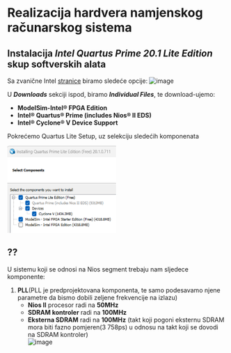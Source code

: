 # Realizacija hardvera namjenskog računarskog sistema

## Instalacija ***Intel Quartus Prime 20.1 Lite Edition*** skup softverskih alata

Sa zvanične Intel [stranice](https://www.intel.com/content/www/us/en/software-kit/661019/intel-quartus-prime-lite-edition-design-software-version-20-1-for-windows.html) biramo sledeće opcije:
![image](https://github.com/user-attachments/assets/e6c24e49-2b53-4a4e-9c9d-163d8fa6120c) </br>

U ***Downloads*** sekciji ispod, biramo ***Individual Files***, te download-ujemo: 
- **ModelSim-Intel® FPGA Edition**
- **Intel® Quartus® Prime (includes Nios® II EDS)**
- **Intel® Cyclone® V Device Support**

Pokrećemo Quartus Lite Setup, uz selekciju sledećih komponenata
<p align="left">
  <img src="/image/select.png" alt="Alt text" width="250" height="200"/>
</p>

## ??
U sistemu koji se odnosi na Nios segment trebaju nam sljedece komponente:
1. **PLL**(PLL je predprojektovana komponenta, te samo podesavamo njene parametre da bismo dobili zeljene frekvencije na izlazu)</br>
   - **Nios II** procesor radi na **50MHz**</br>
   - **SDRAM kontroler** radi na **100MHz**</br>
   - **Eksterna SDRAM** radi na **100MHz** (takt koji pogoni eksternu SDRAM mora biti fazno pomjeren(3 758ps) u odnosu na takt koji se dovodi na SDRAM kontroler)</br>
  ![image](https://github.com/user-attachments/assets/613fc694-d69d-4fc8-825f-89e8ffc72b8a)

